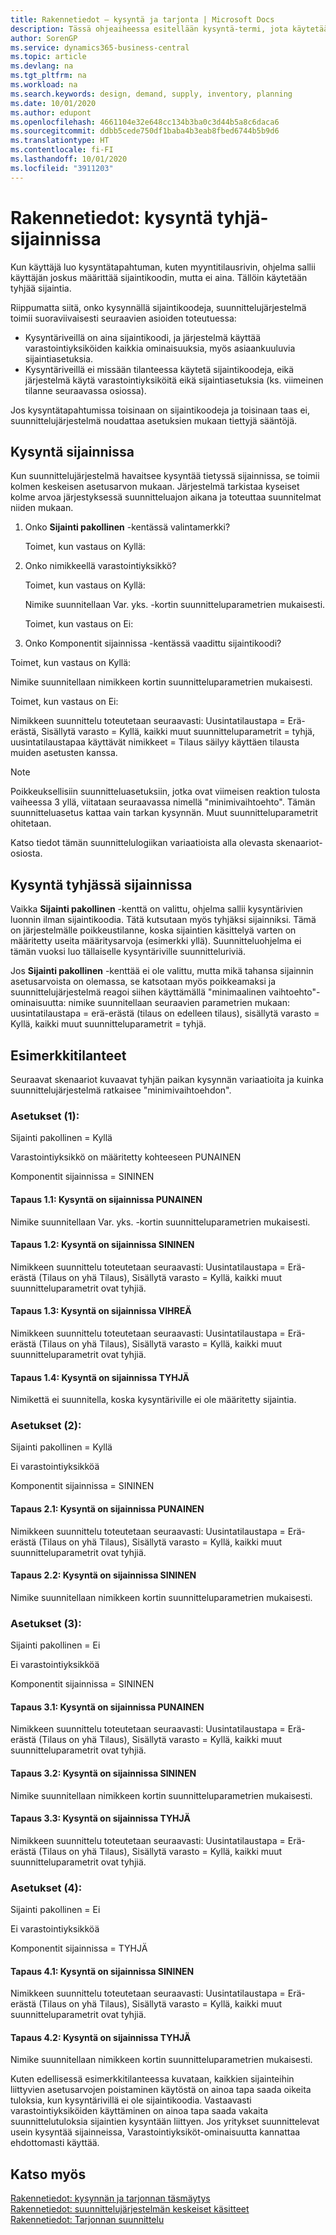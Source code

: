 ```yaml
---
title: Rakennetiedot – kysyntä ja tarjonta | Microsoft Docs
description: Tässä ohjeaiheessa esitellään kysyntä-termi, jota käytetään kaikenlaiseen bruttokysyntään, kuten myyntitilaukseen ja komponenttitarpeeseen tuotantotilauksesta.
author: SorenGP
ms.service: dynamics365-business-central
ms.topic: article
ms.devlang: na
ms.tgt_pltfrm: na
ms.workload: na
ms.search.keywords: design, demand, supply, inventory, planning
ms.date: 10/01/2020
ms.author: edupont
ms.openlocfilehash: 4661104e32e648cc134b3ba0c3d44b5a8c6daca6
ms.sourcegitcommit: ddbb5cede750df1baba4b3eab8fbed6744b5b9d6
ms.translationtype: HT
ms.contentlocale: fi-FI
ms.lasthandoff: 10/01/2020
ms.locfileid: "3911203"
---
```

# <a name="design-details-demand-at-blank-location"></a>Rakennetiedot: kysyntä tyhjä-sijainnissa
Kun käyttäjä luo kysyntätapahtuman, kuten myyntitilausrivin, ohjelma sallii käyttäjän joskus määrittää sijaintikoodin, mutta ei aina. Tällöin käytetään tyhjää sijaintia.

Riippumatta siitä, onko kysynnällä sijaintikoodeja, suunnittelujärjestelmä toimii suoraviivaisesti seuraavien asioiden toteutuessa:

- Kysyntäriveillä on aina sijaintikoodi, ja järjestelmä käyttää varastointiyksiköiden kaikkia ominaisuuksia, myös asiaankuuluvia sijaintiasetuksia.
- Kysyntäriveillä ei missään tilanteessa käytetä sijaintikoodeja, eikä järjestelmä käytä varastointiyksiköitä eikä sijaintiasetuksia (ks. viimeinen tilanne seuraavassa osiossa).

Jos kysyntätapahtumissa toisinaan on sijaintikoodeja ja toisinaan taas ei, suunnittelujärjestelmä noudattaa asetuksien mukaan tiettyjä sääntöjä.

## <a name="demand-at-location"></a>Kysyntä sijainnissa
Kun suunnittelujärjestelmä havaitsee kysyntää tietyssä sijainnissa, se toimii kolmen keskeisen asetusarvon mukaan. Järjestelmä tarkistaa kyseiset kolme arvoa järjestyksessä suunnitteluajon aikana ja toteuttaa suunnitelmat niiden mukaan.

1. Onko **Sijainti pakollinen** -kentässä valintamerkki?

    Toimet, kun vastaus on Kyllä:

2. Onko nimikkeellä varastointiyksikkö?

    Toimet, kun vastaus on Kyllä:

    Nimike suunnitellaan Var. yks. -kortin suunnitteluparametrien mukaisesti.

    Toimet, kun vastaus on Ei:

3. Onko Komponentit sijainnissa -kentässä vaadittu sijaintikoodi?

  Toimet, kun vastaus on Kyllä:

  Nimike suunnitellaan nimikkeen kortin suunnitteluparametrien mukaisesti.

  Toimet, kun vastaus on Ei:

  Nimikkeen suunnittelu toteutetaan seuraavasti: Uusintatilaustapa = Erä-erästä, Sisällytä varasto = Kyllä, kaikki muut suunnitteluparametrit = tyhjä, uusintatilaustapaa käyttävät nimikkeet = Tilaus säilyy käyttäen tilausta muiden asetusten kanssa.

> [!NOTE]
> Poikkeuksellisiin suunnitteluasetuksiin, jotka ovat viimeisen reaktion tulosta vaiheessa 3 yllä, viitataan seuraavassa nimellä "minimivaihtoehto". Tämän suunnitteluasetus kattaa vain tarkan kysynnän. Muut suunnitteluparametrit ohitetaan.

Katso tiedot tämän suunnittelulogiikan variaatioista alla olevasta skenaariot-osiosta.

## <a name="demand-at-blank-location"></a>Kysyntä tyhjässä sijainnissa
Vaikka **Sijainti pakollinen** -kenttä on valittu, ohjelma sallii kysyntärivien luonnin ilman sijaintikoodia. Tätä kutsutaan myös tyhjäksi sijainniksi. Tämä on järjestelmälle poikkeustilanne, koska sijaintien käsittelyä varten on määritetty useita määritysarvoja (esimerkki yllä). Suunnitteluohjelma ei tämän vuoksi luo tällaiselle kysyntäriville suunnitteluriviä.

Jos **Sijainti pakollinen** -kenttää ei ole valittu, mutta mikä tahansa sijainnin asetusarvoista on olemassa, se katsotaan myös poikkeamaksi ja suunnittelujärjestelmä reagoi siihen käyttämällä "minimaalinen vaihtoehto"-ominaisuutta: nimike suunnitellaan seuraavien parametrien mukaan: uusintatilaustapa = erä-erästä (tilaus on edelleen tilaus), sisällytä varasto = Kyllä, kaikki muut suunnitteluparametrit = tyhjä.

## <a name="scenarios"></a>Esimerkkitilanteet
Seuraavat skenaariot kuvaavat tyhjän paikan kysynnän variaatioita ja kuinka suunnittelujärjestelmä ratkaisee "minimivaihtoehdon".

### <a name="setup-1"></a>Asetukset (1):
Sijainti pakollinen = Kyllä

Varastointiyksikkö on määritetty kohteeseen PUNAINEN

Komponentit sijainnissa = SININEN

#### <a name="case-11-demand-is-at-red-location"></a>Tapaus 1.1: Kysyntä on sijainnissa PUNAINEN
Nimike suunnitellaan Var. yks. -kortin suunnitteluparametrien mukaisesti.

#### <a name="case-12-demand-is-at-blue-location"></a>Tapaus 1.2: Kysyntä on sijainnissa SININEN
Nimikkeen suunnittelu toteutetaan seuraavasti: Uusintatilaustapa = Erä-erästä (Tilaus on yhä Tilaus), Sisällytä varasto = Kyllä, kaikki muut suunnitteluparametrit ovat tyhjiä.

#### <a name="case-13-demand-is-at-green-location"></a>Tapaus 1.3: Kysyntä on sijainnissa VIHREÄ
Nimikkeen suunnittelu toteutetaan seuraavasti: Uusintatilaustapa = Erä-erästä (Tilaus on yhä Tilaus), Sisällytä varasto = Kyllä, kaikki muut suunnitteluparametrit ovat tyhjiä.

#### <a name="case-14-demand-is-at-blank-location"></a>Tapaus 1.4: Kysyntä on sijainnissa TYHJÄ
Nimikettä ei suunnitella, koska kysyntäriville ei ole määritetty sijaintia.

### <a name="setup-2"></a>Asetukset (2):
Sijainti pakollinen = Kyllä

Ei varastointiyksikköä

Komponentit sijainnissa = SININEN

#### <a name="case-21-demand-is-at-red-location"></a>Tapaus 2.1: Kysyntä on sijainnissa PUNAINEN
Nimikkeen suunnittelu toteutetaan seuraavasti: Uusintatilaustapa = Erä-erästä (Tilaus on yhä Tilaus), Sisällytä varasto = Kyllä, kaikki muut suunnitteluparametrit ovat tyhjiä.

#### <a name="case-22-demand-is-at-blue-location"></a>Tapaus 2.2: Kysyntä on sijainnissa SININEN
Nimike suunnitellaan nimikkeen kortin suunnitteluparametrien mukaisesti.

### <a name="setup-3"></a>Asetukset (3):
Sijainti pakollinen = Ei

Ei varastointiyksikköä

Komponentit sijainnissa = SININEN

#### <a name="case-31-demand-is-at-red-location"></a>Tapaus 3.1: Kysyntä on sijainnissa PUNAINEN
Nimikkeen suunnittelu toteutetaan seuraavasti: Uusintatilaustapa = Erä-erästä (Tilaus on yhä Tilaus), Sisällytä varasto = Kyllä, kaikki muut suunnitteluparametrit ovat tyhjiä.

#### <a name="case-32-demand-is-at-blue-location"></a>Tapaus 3.2: Kysyntä on sijainnissa SININEN
Nimike suunnitellaan nimikkeen kortin suunnitteluparametrien mukaisesti.

#### <a name="case-33-demand-is-at-blank-location"></a>Tapaus 3.3: Kysyntä on sijainnissa TYHJÄ
Nimikkeen suunnittelu toteutetaan seuraavasti: Uusintatilaustapa = Erä-erästä (Tilaus on yhä Tilaus), Sisällytä varasto = Kyllä, kaikki muut suunnitteluparametrit ovat tyhjiä.

### <a name="setup-4"></a>Asetukset (4):
Sijainti pakollinen = Ei

Ei varastointiyksikköä

Komponentit sijainnissa = TYHJÄ

#### <a name="case-41-demand-is-at-blue-location"></a>Tapaus 4.1: Kysyntä on sijainnissa SININEN
Nimikkeen suunnittelu toteutetaan seuraavasti: Uusintatilaustapa = Erä-erästä (Tilaus on yhä Tilaus), Sisällytä varasto = Kyllä, kaikki muut suunnitteluparametrit ovat tyhjiä.

#### <a name="case-42-demand-is-at-blank-location"></a>Tapaus 4.2: Kysyntä on sijainnissa TYHJÄ
Nimike suunnitellaan nimikkeen kortin suunnitteluparametrien mukaisesti.

Kuten edellisessä esimerkkitilanteessa kuvataan, kaikkien sijainteihin liittyvien asetusarvojen poistaminen käytöstä on ainoa tapa saada oikeita tuloksia, kun kysyntärivillä ei ole sijaintikoodia. Vastaavasti varastointiyksiköiden käyttäminen on ainoa tapa saada vakaita suunnittelutuloksia sijaintien kysyntään liittyen. Jos yritykset suunnittelevat usein kysyntää sijainneissa, Varastointiyksiköt-ominaisuutta kannattaa ehdottomasti käyttää.

## <a name="see-also"></a>Katso myös  
[Rakennetiedot: kysynnän ja tarjonnan täsmäytys](design-details-balancing-demand-and-supply.md)   
[Rakennetiedot: suunnittelujärjestelmän keskeiset käsitteet](design-details-central-concepts-of-the-planning-system.md)   
[Rakennetiedot: Tarjonnan suunnittelu](design-details-supply-planning.md)
